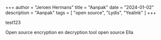 +++
author = "Jeroen Hermans"
title = "Aanpak"
date = "2024-01-02"
description = "Aanpak"
tags = [
    "open source", "Lydis", "Yealink"
]
+++

test123
<!--more-->
Open source encryption en decryption tool
open source Ella
